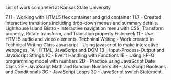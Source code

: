 List of work completed at Kansas State University 

7.11 - Working with HTML5 flex container and grid container 
11.7 - Created interactive transitions including drop-down menus and summary details.
Lighthouse Island Bistro - Interactive navigation menu with CSS, Transform property, Rotate transform, and Transition property 
Fishcreek 11 - Use HTML5 audio and video elements.
Technical Writing - Work created in Technical Writing Class 
Javascript - Using javascript to make interactive webpages. 
1A - HTML, JavaScript and DOM
1B - Input-Process-Output and JavaScript Strings
1C - Event Handling with Functions
1E - Using I-P-O programming model with numbers
2D - Practice using JavaScript Date Class
2E - JavaScript Math and Random Numbers
3B - JavaScript Booleans and Conditionals
3C - JavaScript Loops
3D - JavaScript switch Statement
